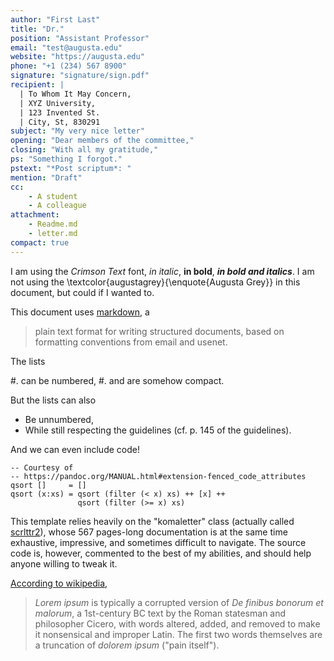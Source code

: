 ```yaml
---
author: "First Last"
title: "Dr."
position: "Assistant Professor"
email: "test@augusta.edu"
website: "https://augusta.edu"
phone: "+1 (234) 567 8900"
signature: "signature/sign.pdf"
recipient: | 
  | To Whom It May Concern,
  | XYZ University,
  | 123 Invented St.
  | City, St, 830291
subject: "My very nice letter"
opening: "Dear members of the committee,"
closing: "With all my gratitude,"
ps: "Something I forgot."
pstext: "*Post scriptum*: "
mention: "Draft" 
cc: 
    - A student
    - A colleague
attachment:
    - Readme.md
    - letter.md
compact: true
---
```


I am using the _Crimson Text_ font, _in italic_, **in bold**, **_in bold and italics_**.
I am not using the \textcolor{augustagrey}{\enquote{Augusta Grey}} in this document, but could if I wanted to.

This document uses [markdown](https://commonmark.org/), a

>  plain text format for writing structured documents, based on formatting conventions from email and usenet.

The lists

#. can be numbered,
#. and are somehow compact.

But the lists can also

- Be unnumbered,
- While still respecting the guidelines (cf. p. 145 of the guidelines).

And we can even include code!

~~~~ {.haskell .numberLines startFrom="100"}
-- Courtesy of 
-- https://pandoc.org/MANUAL.html#extension-fenced_code_attributes
qsort []     = []
qsort (x:xs) = qsort (filter (< x) xs) ++ [x] ++
               qsort (filter (>= x) xs)
~~~~~~~~~~~~~~~~~~~~~~~~~~~~~~~~~~~~~~~~~~~~~~~~~

This template relies heavily on the "komaletter" class (actually called [scrlttr2](https://ctan.org/pkg/scrlttr2)), whose 567 pages-long documentation is at the same time exhaustive, impressive, and sometimes difficult to navigate. 
The source code is, however, commented to the best of my abilities, and should help anyone willing to tweak it.

[According to wikipedia](https://en.wikipedia.org/wiki/Lorem_ipsum),

>*Lorem ipsum* is typically a corrupted version of *De finibus bonorum et malorum*, a 1st-century BC text by the Roman statesman and philosopher Cicero, with words altered, added, and removed to make it nonsensical and improper Latin. The first two words themselves are a truncation of *dolorem ipsum* ("pain itself").
